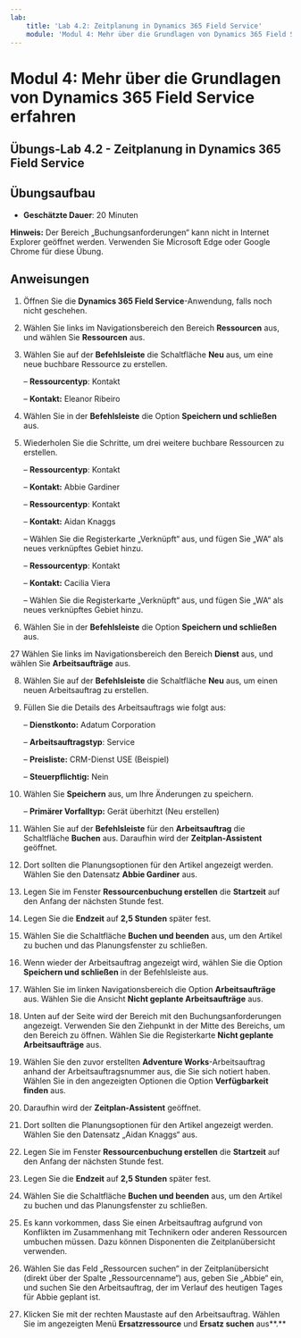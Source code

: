 ```yaml
---
lab:
    title: 'Lab 4.2: Zeitplanung in Dynamics 365 Field Service'
    module: 'Modul 4: Mehr über die Grundlagen von Dynamics 365 Field Service erfahren'
---
```


Modul 4: Mehr über die Grundlagen von Dynamics 365 Field Service erfahren
========================

## Übungs-Lab 4.2 - Zeitplanung in Dynamics 365 Field Service

## Übungsaufbau

  - **Geschätzte Dauer**: 20 Minuten

  **Hinweis:** Der Bereich „Buchungsanforderungen“ kann nicht in Internet Explorer geöffnet werden. Verwenden Sie Microsoft Edge oder Google Chrome für diese Übung.
  
## Anweisungen

1. Öffnen Sie die **Dynamics 365 Field Service**-Anwendung, falls noch nicht geschehen. 

2. Wählen Sie links im Navigationsbereich den Bereich **Ressourcen** aus, und wählen Sie **Ressourcen** aus.

3. Wählen Sie auf der **Befehlsleiste** die Schaltfläche **Neu** aus, um eine neue buchbare Ressource zu erstellen.

	– **Ressourcentyp**: Kontakt

	– **Kontakt:** Eleanor Ribeiro

4. Wählen Sie in der **Befehlsleiste** die Option **Speichern und schließen** aus.

5. Wiederholen Sie die Schritte, um drei weitere buchbare Ressourcen zu erstellen.

	– **Ressourcentyp**: Kontakt

	– **Kontakt:** Abbie Gardiner


	– **Ressourcentyp**: Kontakt

	– **Kontakt:** Aidan Knaggs
	
	– Wählen Sie die Registerkarte „Verknüpft“ aus, und fügen Sie „WA“ als neues verknüpftes Gebiet hinzu.


	– **Ressourcentyp**: Kontakt

	– **Kontakt:** Cacilia Viera
	
	– Wählen Sie die Registerkarte „Verknüpft“ aus, und fügen Sie „WA“ als neues verknüpftes Gebiet hinzu.


6. Wählen Sie in der **Befehlsleiste** die Option **Speichern und schließen** aus.

27 Wählen Sie links im Navigationsbereich den Bereich **Dienst** aus, und wählen Sie **Arbeitsaufträge** aus.

8. Wählen Sie auf der **Befehlsleiste** die Schaltfläche **Neu** aus, um einen neuen Arbeitsauftrag zu erstellen.

9. Füllen Sie die Details des Arbeitsauftrags wie folgt aus:

	– **Dienstkonto:** Adatum Corporation

	– **Arbeitsauftragstyp**: Service

	– **Preisliste:** CRM-Dienst USE (Beispiel)

	– **Steuerpflichtig:** Nein

10. Wählen Sie **Speichern** aus, um Ihre Änderungen zu speichern.

	– **Primärer Vorfalltyp:** Gerät überhitzt (Neu erstellen)

11. Wählen Sie auf der **Befehlsleiste** für den **Arbeitsauftrag** die Schaltfläche **Buchen** aus. Daraufhin wird der **Zeitplan-Assistent** geöffnet. 

12. Dort sollten die Planungsoptionen für den Artikel angezeigt werden. Wählen Sie den Datensatz **Abbie Gardiner** aus.

13. Legen Sie im Fenster **Ressourcenbuchung erstellen** die **Startzeit** auf den Anfang der nächsten Stunde fest.

14. Legen Sie die **Endzeit** auf **2,5 Stunden** später fest. 

15. Wählen Sie die Schaltfläche **Buchen und beenden** aus, um den Artikel zu buchen und das Planungsfenster zu schließen. 

16. Wenn wieder der Arbeitsauftrag angezeigt wird, wählen Sie die Option **Speichern und schließen** in der Befehlsleiste aus. 

17. Wählen Sie im linken Navigationsbereich die Option **Arbeitsaufträge** aus. Wählen Sie die Ansicht **Nicht geplante Arbeitsaufträge** aus.

18. Unten auf der Seite wird der Bereich mit den Buchungsanforderungen angezeigt. Verwenden Sie den Ziehpunkt in der Mitte des Bereichs, um den Bereich zu öffnen. Wählen Sie die Registerkarte **Nicht geplante Arbeitsaufträge** aus.

19. Wählen Sie den zuvor erstellten **Adventure Works**-Arbeitsauftrag anhand der Arbeitsauftragsnummer aus, die Sie sich notiert haben. Wählen Sie in den angezeigten Optionen die Option **Verfügbarkeit finden** aus. 

20. Daraufhin wird der **Zeitplan-Assistent** geöffnet. 

21. Dort sollten die Planungsoptionen für den Artikel angezeigt werden. Wählen Sie den Datensatz „Aidan Knaggs“ aus.

22. Legen Sie im Fenster **Ressourcenbuchung erstellen** die **Startzeit** auf den Anfang der nächsten Stunde fest.

23. Legen Sie die **Endzeit** auf **2,5 Stunden** später fest. 

24. Wählen Sie die Schaltfläche **Buchen und beenden** aus, um den Artikel zu buchen und das Planungsfenster zu schließen. 

25. Es kann vorkommen, dass Sie einen Arbeitsauftrag aufgrund von Konflikten im Zusammenhang mit Technikern oder anderen Ressourcen umbuchen müssen. Dazu können Disponenten die Zeitplanübersicht verwenden. 

26. Wählen Sie das Feld „Ressourcen suchen“ in der Zeitplanübersicht (direkt über der Spalte „Ressourcenname“) aus, geben Sie „Abbie“ ein, und suchen Sie den Arbeitsauftrag, der im Verlauf des heutigen Tages für Abbie geplant ist. 

27. Klicken Sie mit der rechten Maustaste auf den Arbeitsauftrag. Wählen Sie im angezeigten Menü **Ersatzressource** und **Ersatz suchen** aus**.**

